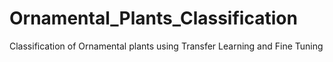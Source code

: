 # Ornamental_Plants_Classification
Classification of Ornamental plants using Transfer Learning and Fine Tuning
